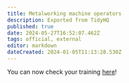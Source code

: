```yaml
---
title: Metalworking machine operators
description: Exported from TidyHQ
published: true
date: 2024-05-27T16:52:07.462Z
tags: official, external
editor: markdown
dateCreated: 2024-01-05T11:13:28.530Z
---
```


You can now check your training [here](https://perart.io/check_training)!